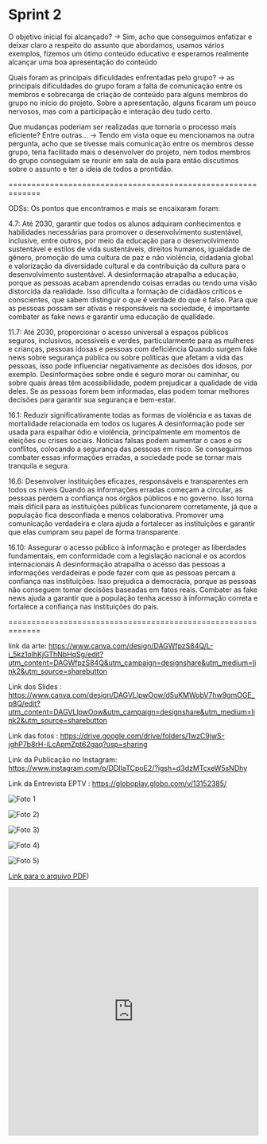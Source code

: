 # Sprint 2

O objetivo inicial foi alcançado?
-> Sim, acho que conseguimos enfatizar e deixar claro a respeito do assunto que abordamos, usamos vários exemplos, fizemos um ótimo conteúdo educativo e esperamos realmente alcançar uma boa apresentação do conteúdo

Quais foram as principais dificuldades enfrentadas pelo grupo? 
-> as principais dificuldades do grupo foram a falta de comunicação entre os membros e sobrecarga de criação de conteúdo para alguns membros do grupo no inicio do projeto. Sobre a apresentação, alguns ficaram um pouco nervosos, mas com a participação e interação deu tudo certo.

Que mudanças poderiam ser realizadas que tornaria o processo mais eficiente? Entre outras...
-> Tendo em vista oque eu mencionamos na outra pergunta, acho que se tivesse mais comunicação entre os membros desse grupo, teria facilitado mais o desenvolver do projeto, nem todos membros do grupo conseguiam se reunir em sala de aula para então discutimos sobre o assunto e ter a ideia de todos a prontidão.

=============================================================

ODSs:
Os pontos que encontramos e mais se encaixaram foram:

4.7: Até 2030, garantir que todos os alunos adquiram conhecimentos e habilidades necessárias para promover o desenvolvimento sustentável, inclusive, entre outros, por meio da educação para o desenvolvimento sustentável e estilos de vida sustentáveis, direitos humanos, igualdade de gênero, promoção de uma cultura de paz e não violência, cidadania global e valorização da diversidade cultural e da contribuição da cultura para o desenvolvimento sustentável.
A desinformação atrapalha a educação, porque as pessoas acabam aprendendo coisas erradas ou tendo uma visão distorcida da realidade. Isso dificulta a formação de cidadãos críticos e conscientes, que sabem distinguir o que é verdade do que é falso. Para que as pessoas possam ser ativas e responsáveis na sociedade, é importante combater as fake news e garantir uma educação de qualidade.

11.7: Até 2030, proporcionar o acesso universal a espaços públicos seguros, inclusivos, acessíveis e verdes, particularmente para as mulheres e crianças, pessoas idosas e pessoas com deficiência
Quando surgem fake news sobre segurança pública ou sobre políticas que afetam a vida das pessoas, isso pode influenciar negativamente as decisões dos idosos, por exemplo. Desinformações sobre onde é seguro morar ou caminhar, ou sobre quais áreas têm acessibilidade, podem prejudicar a qualidade de vida deles. Se as pessoas forem bem informadas, elas podem tomar melhores decisões para garantir sua segurança e bem-estar.

16.1: Reduzir significativamente todas as formas de violência e as taxas de mortalidade relacionada em todos os lugares
A desinformação pode ser usada para espalhar ódio e violência, principalmente em momentos de eleições ou crises sociais. Notícias falsas podem aumentar o caos e os conflitos, colocando a segurança das pessoas em risco. Se conseguirmos combater essas informações erradas, a sociedade pode se tornar mais tranquila e segura.

16.6: Desenvolver instituições eficazes, responsáveis e transparentes em todos os níveis
Quando as informações erradas começam a circular, as pessoas perdem a confiança nos órgãos públicos e no governo. Isso torna mais difícil para as instituições públicas funcionarem corretamente, já que a população fica desconfiada e menos colaborativa. Promover uma comunicação verdadeira e clara ajuda a fortalecer as instituições e garantir que elas cumpram seu papel de forma transparente.

16.10: Assegurar o acesso público à informação e proteger as liberdades fundamentais, em conformidade com a legislação nacional e os acordos internacionais
A desinformação atrapalha o acesso das pessoas a informações verdadeiras e pode fazer com que as pessoas percam a confiança nas instituições. Isso prejudica a democracia, porque as pessoas não conseguem tomar decisões baseadas em fatos reais. Combater as fake news ajuda a garantir que a população tenha acesso à informação correta e fortalece a confiança nas instituições do país.

=============================================================

link da arte:
https://www.canva.com/design/DAGWfpzS84Q/L-i_5kz1olhKjGThNbHqSg/edit?utm_content=DAGWfpzS84Q&utm_campaign=designshare&utm_medium=link2&utm_source=sharebutton 

Link dos Slides : 
https://www.canva.com/design/DAGVLlpwOow/d5uKMWobV7hw9gmOGE_p8Q/edit?utm_content=DAGVLlpwOow&utm_campaign=designshare&utm_medium=link2&utm_source=sharebutton


Link das fotos : 
https://drive.google.com/drive/folders/1wzC9jwS-jghP7b8rH-iLcApmZpt62gaq?usp=sharing

Link da Publicação no Instagram:
https://www.instagram.com/p/DDIIaTCpoE2/?igsh=d3dzMTcxeW5sNDhy

Link da Entrevista EPTV :
https://globoplay.globo.com/v/13152385/

![Foto 1](https://github.com/ICEI-PUC-Minas-PPC-CC/ppc-cc-2024-2-ment2-noite1-idosos_2/blob/main/Imagem%20do%20WhatsApp%20de%202024-12-10%20%C3%A0(s)%2020.07.27_d73b6bb6.jpg)

![Foto 2](https://github.com/ICEI-PUC-Minas-PPC-CC/ppc-cc-2024-2-ment2-noite1-idosos_2/blob/main/Imagem%20do%20WhatsApp%20de%202024-12-10%20%C3%A0(s)%2020.07.28_8d216661.jpg))

![Foto 3](https://github.com/ICEI-PUC-Minas-PPC-CC/ppc-cc-2024-2-ment2-noite1-idosos_2/blob/main/Imagem%20do%20WhatsApp%20de%202024-12-10%20%C3%A0(s)%2020.07.28_ff650572.jpg))

![Foto 4](https://github.com/ICEI-PUC-Minas-PPC-CC/ppc-cc-2024-2-ment2-noite1-idosos_2/blob/main/Imagem%20do%20WhatsApp%20de%202024-12-10%20%C3%A0(s)%2020.07.46_7889d716.jpg))

![Foto 5](https://github.com/ICEI-PUC-Minas-PPC-CC/ppc-cc-2024-2-ment2-noite1-idosos_2/blob/main/Imagem%20do%20WhatsApp%20de%202024-12-10%20%C3%A0(s)%2022.01.22_71574db1.jpg))



[Link para o arquivo PDF](https://github.com/ICEI-PUC-Minas-PPC-CC/ppc-cc-2024-2-ment2-noite1-idosos_2/blob/main/Introdu%C3%A7%C3%A3o%20e%20Impactos%20da%20Desinforma%C3%A7%C3%A3o%20(3).pdf))



<embed src="https://github.com/ICEI-PUC-Minas-PPC-CC/ppc-cc-2024-2-ment2-noite1-idosos_2/blob/main/Introdu%C3%A7%C3%A3o%20e%20Impactos%20da%20Desinforma%C3%A7%C3%A3o%20(3).pdf" width="100%" height="500px" />

